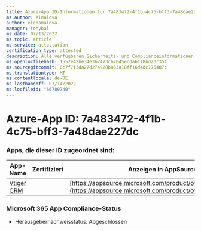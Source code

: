 ```yaml
---
title: Azure-App ID-Informationen für 7a483472-4f1b-4c75-bff3-7a48dae227dc
ms.author: elmalova
author: elenamalova
manager: tonybal
ms.date: 07/13/2022
ms.topic: article
ms.service: attestation
certification_type: attested
description: Alle verfügbaren Sicherheits- und Complianceinformationen für 7a483472-4f1b-4c75-bff3-7a48dae227dc.
ms.openlocfilehash: 1552e42be34e367473c67045ecda6118bd20c35f
ms.sourcegitcommit: 0c7f7f3da27d274928b863a18ff16d4dc775487c
ms.translationtype: MT
ms.contentlocale: de-DE
ms.lasthandoff: 07/14/2022
ms.locfileid: "66780740"
---
```

# <a name="azure-app-id-7a483472-4f1b-4c75-bff3-7a48dae227dc"></a>Azure-App ID: 7a483472-4f1b-4c75-bff3-7a48dae227dc


### <a name="apps-associated-with-this-id"></a>Apps, die dieser ID zugeordnet sind:
| **App-Name** | **Zertifiziert** | **Anzeigen in AppSource** |
|--------------|---------------|-----------------------|
| [Vtiger CRM](../forward/WA200003089.md) |  | [https://appsource.microsoft.com/product/office/WA200003089](https://appsource.microsoft.com/product/office/WA200003089) |

### <a name="microsoft-365-app-compliance-status"></a>Microsoft 365 App Compliance-Status
- Herausgebernachweisstatus: Abgeschlossen
